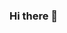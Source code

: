 ### Hi there 👋

<!--

Hi

Who am I

What I can do

what I am known for

How can some one reach me

What is my coding stats

What I am learning yet

-->

